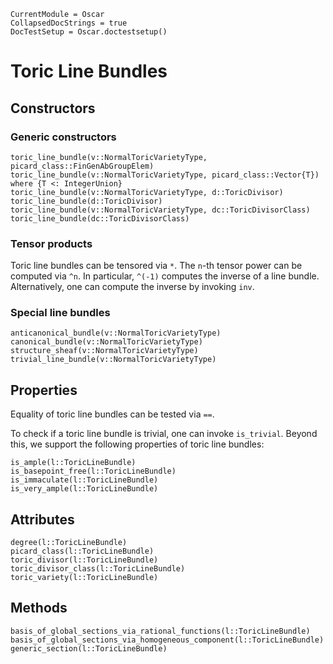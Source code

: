 ```@meta
CurrentModule = Oscar
CollapsedDocStrings = true
DocTestSetup = Oscar.doctestsetup()
```


# Toric Line Bundles


## Constructors

### Generic constructors

```@docs
toric_line_bundle(v::NormalToricVarietyType, picard_class::FinGenAbGroupElem)
toric_line_bundle(v::NormalToricVarietyType, picard_class::Vector{T}) where {T <: IntegerUnion}
toric_line_bundle(v::NormalToricVarietyType, d::ToricDivisor)
toric_line_bundle(d::ToricDivisor)
toric_line_bundle(v::NormalToricVarietyType, dc::ToricDivisorClass)
toric_line_bundle(dc::ToricDivisorClass)
```

### Tensor products

Toric line bundles can be tensored via `*`. The `n`-th tensor power can be computed via `^n`.
In particular, `^(-1)` computes the inverse of a line bundle. Alternatively, one can compute
the inverse by invoking `inv`.

### Special line bundles

```@docs
anticanonical_bundle(v::NormalToricVarietyType)
canonical_bundle(v::NormalToricVarietyType)
structure_sheaf(v::NormalToricVarietyType)
trivial_line_bundle(v::NormalToricVarietyType)
```


## Properties

Equality of toric line bundles can be tested via `==`.

To check if a toric line bundle is trivial, one can invoke `is_trivial`. Beyond this,
we support the following properties of toric line bundles:
```@docs
is_ample(l::ToricLineBundle)
is_basepoint_free(l::ToricLineBundle)
is_immaculate(l::ToricLineBundle)
is_very_ample(l::ToricLineBundle)
```


## Attributes

```@docs
degree(l::ToricLineBundle)
picard_class(l::ToricLineBundle)
toric_divisor(l::ToricLineBundle)
toric_divisor_class(l::ToricLineBundle)
toric_variety(l::ToricLineBundle)
```


## Methods

```@docs
basis_of_global_sections_via_rational_functions(l::ToricLineBundle)
basis_of_global_sections_via_homogeneous_component(l::ToricLineBundle)
generic_section(l::ToricLineBundle)
```
